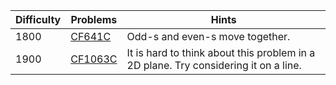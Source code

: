 | Difficulty | Problems | Hints |
| -------- | -------- | -------- |
| 1800 | [CF641C](https://codeforces.com/problemset/problem/641/C) | Odd-s and even-s move together. |
| 1900 | [CF1063C](https://codeforces.com/problemset/problem/1063/C) | It is hard to think about this problem in a 2D plane. Try considering it on a line. |